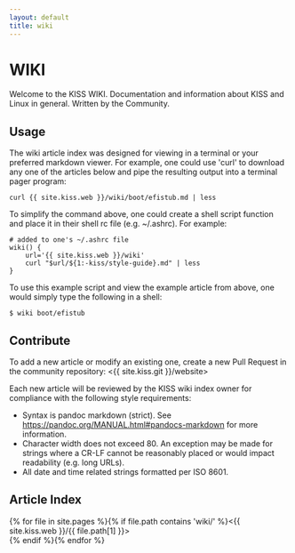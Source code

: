 ```yaml
---
layout: default
title: wiki
---
```


WIKI
====

Welcome to the KISS WIKI. Documentation and information about KISS and Linux in 
general. Written by the Community.

Usage
-----

The wiki article index was designed for viewing in a terminal or your preferred
markdown viewer. For example, one could use 'curl' to download any one of the
articles below and pipe the resulting output into a terminal pager program:

    curl {{ site.kiss.web }}/wiki/boot/efistub.md | less

To simplify the command above, one could create a shell script function and 
place it in their shell rc file (e.g. ~/.ashrc). For example:

    # added to one's ~/.ashrc file
    wiki() {
        url='{{ site.kiss.web }}/wiki'
        curl "$url/${1:-kiss/style-guide}.md" | less
    }

To use this example script and view the example article from above, one would
simply type the following in a shell:

    $ wiki boot/efistub

Contribute
----------

To add a new article or modify an existing one, create a new Pull Request in
the community repository: <{{ site.kiss.git }}/website>

Each new article will be reviewed by the KISS wiki index owner for compliance
with the following style requirements:

*   Syntax is pandoc markdown (strict). 
    See <https://pandoc.org/MANUAL.html#pandocs-markdown> for more information.
*   Character width does not exceed 80. 
    An exception may be made for strings where a CR-LF cannot be reasonably 
    placed or would impact readability (e.g. long URLs).
*   All date and time related strings formatted per ISO 8601.

Article Index
-------------

{% for file in site.pages %}{% if file.path contains 'wiki/' %}<{{ site.kiss.web }}/{{ file.path[1] }}><br>{% endif %}{% endfor %}
